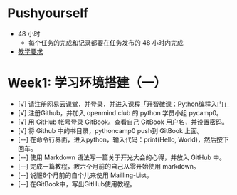 # Pushyourself
- 48 小时
  + 每个任务的完成和记录都要在任务发布的 48 小时内完成
- [教学要求](http://mooc.study.163.com/spoc/learn/Openmind-1000043000#/learn/content?type=detail&id=1000124018)

# Week1: 学习环境搭建（一）

- [√] 请注册网易云课堂，并登录，并进入课程[「开智微课：Python编程入门」](http://mooc.study.163.com/spoc/course/Openmind-1000043000#/info)
- [√] 注册Github，并加入 openmind.club 的 python 学员小组 pycamp0。
- [√] 用 GitHub 帐号登录 GitBook。查看自己 GitBook 用户名，并设置密码。
- [√] 将 Github 中的书目录，pythoncamp0 push到 GitBook 上面。
- [--] 在命令行界面，进入python，输入代码：print(Hello, World)，然后按下回车。
- [--] 使用 Markdown 语法写一篇关于开光大会的心得，并放入 GitHub 中。
- [--] 完成一篇教程，教六个月前的自己从零开始使用 markdown。
- [--] 说服6个月前的自个儿来使用 Mailling-List。
- [--] 在GitBook中，写出GitHub使用教程。